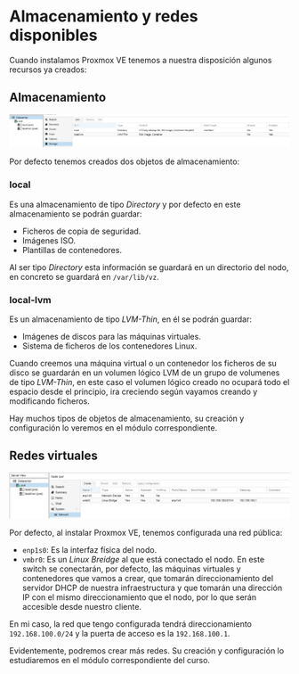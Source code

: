 # Almacenamiento y redes disponibles

Cuando instalamos Proxmox VE tenemos a nuestra disposición algunos recursos ya creados:

## Almacenamiento

![almacenamiento](img/almacenamiento.png)

Por defecto tenemos creados dos objetos de almacenamiento:

### local

Es una almacenamiento de tipo *Directory* y por defecto en este almacenamiento se podrán guardar:

* Ficheros de copia de seguridad.
* Imágenes ISO.
* Plantillas de contenedores.

Al ser tipo *Directory* esta información se guardará en un directorio del nodo, en concreto se guardará en `/var/lib/vz`.

### local-lvm

Es un almacenamiento de tipo *LVM-Thin*, en él se podrán guardar:

* Imágenes de discos para las máquinas virtuales.
* Sistema de ficheros de los contenedores Linux.

Cuando creemos una máquina virtual o un contenedor los ficheros de su disco se guardarán en un volumen lógico LVM de un grupo de volumenes de tipo *LVM-Thin*, en este caso el volumen lógico creado no ocupará todo el espacio desde el principio, ira creciendo según vayamos creando y modificando ficheros.

Hay muchos tipos de objetos de almacenamiento, su creación y configuración lo veremos en el módulo correspondiente.

## Redes virtuales

![redes](img/redes.png)

Por defecto, al instalar Proxmox VE, tenemos configurada una red pública:

* `enp1s0`: Es la interfaz física del nodo.
* `vmbr0`: Es un *Linux Breidge* al que está conectado el nodo. En este switch se conectarán, por defecto, las máquinas virtuales y contenedores que vamos a crear, que tomarán direccionamiento del servidor DHCP de nuestra infraestructura y que tomarán una dirección IP con el mismo direccionamiento que el nodo, por lo que serán accesible desde nuestro cliente.

En mi caso, la red que tengo configurada tendrá direccionamiento `192.168.100.0/24` y la puerta de acceso es la `192.168.100.1`.

Evidentemente, podremos crear más redes. Su creación y configuración lo estudiaremos en el módulo correspondiente del curso.
